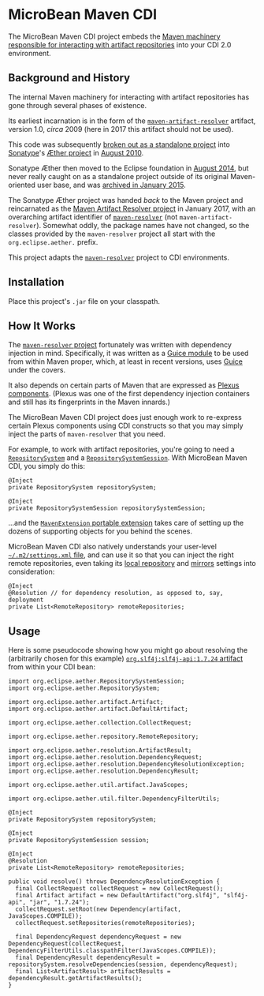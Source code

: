 # MicroBean Maven CDI

The MicroBean Maven CDI project embeds the [Maven machinery responsible
for interacting with artifact repositories][2] into your CDI 2.0
environment.

## Background and History

The internal Maven machinery for interacting with artifact
repositories has gone through several phases of existence.

Its earliest incarnation is in the form of
the [`maven-artifact-resolver`][3] artifact, version 1.0, _circa_ 2009
(here in 2017 this artifact should not be used).

This code was subsequently [broken out as a standalone project][6]
into [Sonatype][4]'s [&AElig;ther project][5] in [August 2010][6].

Sonatype &AElig;ther then moved to the Eclipse foundation
in [August 2014][7], but never really caught on as a standalone
project outside of its original Maven-oriented user base, and
was [archived in January 2015][7].

The Sonatype &AElig;ther project was handed _back_ to the Maven
project and reincarnated as the [Maven Artifact Resolver project][2]
in January 2017, with an overarching artifact identifier
of [`maven-resolver`][8] (not `maven-artifact-resolver`).  Somewhat
oddly, the package names have not changed, so the classes provided by
the `maven-resolver` project all start with the `org.eclipse.aether.`
prefix.

This project adapts the [`maven-resolver`][8] project to CDI
environments.

## Installation

Place this project's `.jar` file on your classpath.

## How It Works

The [`maven-resolver` project][2] fortunately was written with
dependency injection in mind.  Specifically, it was written as
a [Guice module][9] to be used from within Maven proper, which, at
least in recent versions, uses [Guice][10] under the covers.

It also depends on certain parts of Maven that are expressed as [Plexus
components][11].  (Plexus was one of the first dependency injection
containers and still has its fingerprints in the Maven innards.)

The MicroBean Maven CDI project does just enough work to re-express
certain Plexus components using CDI constructs so that you may simply
inject the parts of `maven-resolver` that you need.

For example, to work with artifact repositories, you're going to need
a [`RepositorySystem`][12] and a [`RepositorySystemSession`][13].
With MicroBean Maven CDI, you simply do this:

    @Inject
    private RepositorySystem repositorySystem;
    
    @Inject
    private RepositorySystemSession repositorySystemSession;
    
&hellip;and the [`MavenExtension` portable extension][14] takes care
of setting up the dozens of supporting objects for you behind the
scenes.

MicroBean Maven CDI also natively understands your
user-level [`~/.m2/settings.xml` file][15], and can use it so that you
can inject the right remote repositories, even taking
its [local repository][17] and [mirrors][16] settings into
consideration:

    @Inject
    @Resolution // for dependency resolution, as opposed to, say, deployment
    private List<RemoteRepository> remoteRepositories;
    
## Usage

Here is some pseudocode showing how you might go about resolving the
(arbitrarily chosen for this
example) [`org.slf4j:slf4j-api:1.7.24` artifact][18] from within your
CDI bean:

    import org.eclipse.aether.RepositorySystemSession;
    import org.eclipse.aether.RepositorySystem;

    import org.eclipse.aether.artifact.Artifact;
    import org.eclipse.aether.artifact.DefaultArtifact;

    import org.eclipse.aether.collection.CollectRequest;

    import org.eclipse.aether.repository.RemoteRepository;

    import org.eclipse.aether.resolution.ArtifactResult;
    import org.eclipse.aether.resolution.DependencyRequest;
    import org.eclipse.aether.resolution.DependencyResolutionException;
    import org.eclipse.aether.resolution.DependencyResult;

    import org.eclipse.aether.util.artifact.JavaScopes;

    import org.eclipse.aether.util.filter.DependencyFilterUtils;

    @Inject
    private RepositorySystem repositorySystem;
    
    @Inject
    private RepositorySystemSession session;
    
    @Inject
    @Resolution
    private List<RemoteRepository> remoteRepositories;
    
    public void resolve() throws DependencyResolutionException {
      final CollectRequest collectRequest = new CollectRequest();
      final Artifact artifact = new DefaultArtifact("org.slf4j", "slf4j-api", "jar", "1.7.24");
      collectRequest.setRoot(new Dependency(artifact, JavaScopes.COMPILE));
      collectRequest.setRepositories(remoteRepositories);

      final DependencyRequest dependencyRequest = new DependencyRequest(collectRequest, DependencyFilterUtils.classpathFilter(JavaScopes.COMPILE));
      final DependencyResult dependencyResult = repositorySystem.resolveDependencies(session, dependencyRequest);
      final List<ArtifactResult> artifactResults = dependencyResult.getArtifactResults();
    }


[1]: http://maven.apache.org/
[2]: http://maven.apache.org/resolver
[3]: http://search.maven.org/#artifactdetails%7Corg.apache.maven.shared%7Cmaven-artifact-resolver%7C1.0%7Cjar 
[4]: https://www.sonatype.com/
[5]: https://github.com/sonatype/sonatype-aether
[6]: http://blog.sonatype.com/2010/08/introducing-aether/
[7]: https://projects.eclipse.org/projects/technology.aether
[8]: http://search.maven.org/#artifactdetails%7Corg.apache.maven.resolver%7Cmaven-resolver%7C1.0.3%7Cpom
[9]: https://github.com/google/guice/wiki/GettingStarted
[10]: https://github.com/google/guice/
[11]: https://codehaus-plexus.github.io/plexus-components/
[12]: https://maven.apache.org/components/resolver/maven-resolver-api/apidocs/org/eclipse/aether/RepositorySystem.html
[13]: https://maven.apache.org/components/resolver/maven-resolver-api/apidocs/org/eclipse/aether/RepositorySystemSession.html
[14]: apidocs/org/microbean/maven/cdi/MavenExtension.html
[15]: https://maven.apache.org/settings.html
[16]: https://maven.apache.org/guides/mini/guide-mirror-settings.html
[17]: https://maven.apache.org/settings.html#Simple_Values
[18]: http://search.maven.org/#artifactdetails%7Corg.slf4j%7Cslf4j-api%7C1.7.24%7Cjar
[19]: https://maven.apache.org/resolver/apidocs/org/eclipse/aether/collection/CollectRequest.html

